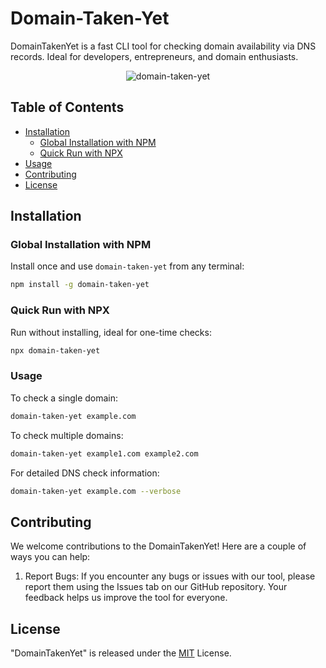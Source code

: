 # Domain-Taken-Yet

DomainTakenYet is a fast CLI tool for checking domain availability via DNS records. Ideal for developers, entrepreneurs, and domain enthusiasts.

<div align="center">
  <img src="https://media2.giphy.com/media/v1.Y2lkPTc5MGI3NjExbW0xNjBuZWk4ZGpncW1lb2lxb245ZndzZm44c2M2MTFlMHRpd3FpeiZlcD12MV9pbnRlcm5hbF9naWZfYnlfaWQmY3Q9Zw/3NkhyzhIkJNhB1clqk/giphy.gif" alt="domain-taken-yet">
</div>

## Table of Contents

- [Installation](#installation)
  - [Global Installation with NPM](#global-installation-with-npm)
  - [Quick Run with NPX](#quick-run-with-npx)
- [Usage](#usage)
- [Contributing](#contributing)
- [License](#license)

## Installation

### Global Installation with NPM

Install once and use `domain-taken-yet` from any terminal:

```bash
npm install -g domain-taken-yet
```

### Quick Run with NPX

Run without installing, ideal for one-time checks:

```bash
npx domain-taken-yet
```

### Usage

To check a single domain:

```bash
domain-taken-yet example.com
```

To check multiple domains:

```bash
domain-taken-yet example1.com example2.com
```

For detailed DNS check information:

```bash
domain-taken-yet example.com --verbose
```

## Contributing

We welcome contributions to the DomainTakenYet! Here are a couple of ways you can help:

1. Report Bugs: If you encounter any bugs or issues with our tool, please report them using the Issues tab on our GitHub
   repository. Your feedback helps us improve the tool for everyone.

## License

"DomainTakenYet" is released under the [MIT](LICENSE) License.
